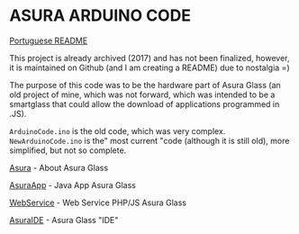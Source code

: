 # ASURA ARDUINO CODE

<a href="https://github.com/AsuraProject/AsuraArduinoCode/blob/master/README-ptbr.md">Portuguese README</a>

This project is already archived (2017) and has not been finalized, however, it is maintained on Github (and I am creating a README) due to nostalgia =)

The purpose of this code was to be the hardware part of Asura Glass (an old project of mine, which was not forward, which was intended to be a smartglass that could allow the download of applications programmed in .JS).

`ArduinoCode.ino` is the old code, which was very complex. `NewArduinoCode.ino` is the" most current "code (although it is still old), more simplified, but not so complete.

<a href="https://github.com/AsuraProject/asuraproject.github.com">Asura</a> - About Asura Glass

<a href="https://github.com/AsuraProject/AsuraApp">AsuraApp</a> - Java App Asura Glass

<a href="https://github.com/AsuraProject/WebService">WebService</a> - Web Service PHP/JS Asura Glass

<a href="https://github.com/AsuraProject/AsuraIDE">AsuraIDE</a> - Asura Glass "IDE"
